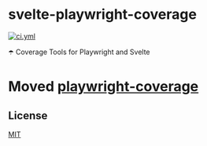 <!----- BEGIN GHOST DOCS HEADER ----->

# svelte-playwright-coverage


<!----- BEGIN GHOST DOCS BADGES ----->
<a href="https://github.com/jill64/svelte-playwright-coverage/actions/workflows/ci.yml"><img src="https://github.com/jill64/svelte-playwright-coverage/actions/workflows/ci.yml/badge.svg" alt="ci.yml" /></a>
<!----- END GHOST DOCS BADGES ----->


☂️ Coverage Tools for Playwright and Svelte

<!----- END GHOST DOCS HEADER ----->

# Moved [playwright-coverage](https://github.com/jill64/playwright-coverage)


<!----- BEGIN GHOST DOCS FOOTER ----->

## License

[MIT](LICENSE)

<!----- END GHOST DOCS FOOTER ----->
